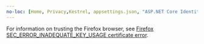 ```yaml
---
no-loc: [Home, Privacy,Kestrel, appsettings.json, "ASP.NET Core Identity", cookie, Cookie, Blazor, "Blazor Server", "Blazor WebAssembly", "Identity", "Let's Encrypt", Razor, SignalR]
---
```

For information on trusting the Firefox browser, see [Firefox SEC_ERROR_INADEQUATE_KEY_USAGE certificate error](xref:security/enforcing-ssl#trust-ff).